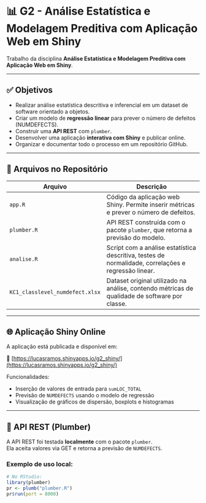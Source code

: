 # 📊 G2 - Análise Estatística e Modelagem Preditiva com Aplicação Web em Shiny

Trabalho da disciplina **Análise Estatística e Modelagem Preditiva com Aplicação Web em Shiny**.

---

## ✅ Objetivos

- Realizar análise estatística descritiva e inferencial em um dataset de software orientado a objetos.
- Criar um modelo de **regressão linear** para prever o número de defeitos (NUMDEFECTS).
- Construir uma **API REST** com `plumber`.
- Desenvolver uma aplicação **interativa com Shiny** e publicar online.
- Organizar e documentar todo o processo em um repositório GitHub.

---

## 📁 Arquivos no Repositório

| Arquivo | Descrição |
|--------|-----------|
| `app.R` | Código da aplicação web Shiny. Permite inserir métricas e prever o número de defeitos. |
| `plumber.R` | API REST construída com o pacote `plumber`, que retorna a previsão do modelo. |
| `analise.R` | Script com a análise estatística descritiva, testes de normalidade, correlações e regressão linear. |
| `KC1_classlevel_numdefect.xlsx` | Dataset original utilizado na análise, contendo métricas de qualidade de software por classe. |

---

## 🌐 Aplicação Shiny Online

A aplicação está publicada e disponível em:

🔗 [https://lucasramos.shinyapps.io/g2_shiny/](https://lucasramos.shinyapps.io/g2_shiny/)

Funcionalidades:

- Inserção de valores de entrada para `sumLOC_TOTAL`
- Previsão de `NUMDEFECTS` usando o modelo de regressão
- Visualização de gráficos de dispersão, boxplots e histogramas

---

## 🔌 API REST (Plumber)

A API REST foi testada **localmente** com o pacote `plumber`.  
Ela aceita valores via GET e retorna a previsão de `NUMDEFECTS`.

### Exemplo de uso local:

```r
# No RStudio:
library(plumber)
pr <- plumb("plumber.R")
pr$run(port = 8000)
